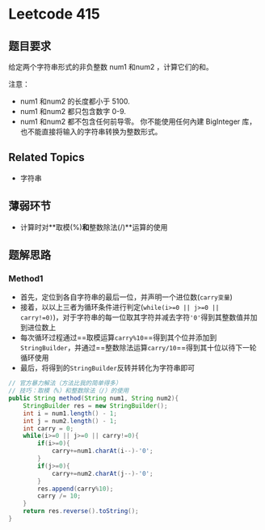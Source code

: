 # Leetcode 415
## 题目要求
给定两个字符串形式的非负整数 num1 和num2 ，计算它们的和。

注意：

- num1 和num2 的长度都小于 5100.
- num1 和num2 都只包含数字 0-9.
- num1 和num2 都不包含任何前导零。
 你不能使用任何內建 BigInteger 库， 也不能直接将输入的字符串转换为整数形式。
## Related Topics 
- 字符串
## 薄弱环节
- 计算时对**取模(%)**和**整数除法(/)**运算的使用
## 题解思路

### Method1

- 首先，定位到各自字符串的最后一位，并声明一个进位数(`carry变量`)
- 接着，以以上三者为循环条件进行判定(`while(i>=0 || j>=0 || carry!=0)`)，对于字符串的每一位取其字符并减去字符`'0'`得到其整数值并加到进位数上
- 每次循环过程通过==取模运算`carry%10`==得到其个位并添加到`StringBuilder`，并通过==整数除法运算`carry/10`==得到其十位以待下一轮循环使用
- 最后，将得到的`StringBuilder`反转并转化为字符串即可

```java
// 官方暴力解法（方法比我的简单得多）
// 技巧：取模（%）和整数除法（/）的使用
public String method(String num1, String num2){
    StringBuilder res = new StringBuilder();
    int i = num1.length() - 1;
    int j = num2.length() - 1;
    int carry = 0;
    while(i>=0 || j>=0 || carry!=0){
        if(i>=0){
            carry+=num1.charAt(i--)-'0';
        }
        if(j>=0){
            carry+=num2.charAt(j--)-'0';
        }
        res.append(carry%10);
        carry /= 10;
    }
    return res.reverse().toString();
}
```

